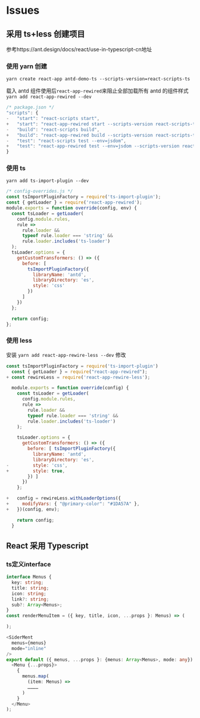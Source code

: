 # Issues

## 采用 ts+less 创建项目

参考https://ant.design/docs/react/use-in-typescript-cn地址

### 使用 yarn 创建

`yarn create react-app antd-demo-ts --scripts-version=react-scripts-ts`

载入 antd 组件使用后`react-app-rewired`来阻止全部加载所有 antd 的组件样式
`yarn add react-app-rewired --dev`

```javascript
/* package.json */
"scripts": {
-   "start": "react-scripts start",
+   "start": "react-app-rewired start --scripts-version react-scripts-ts",
-   "build": "react-scripts build",
+   "build": "react-app-rewired build --scripts-version react-scripts-ts",
-   "test": "react-scripts test --env=jsdom",
+   "test": "react-app-rewired test --env=jsdom --scripts-version react-scripts-ts",
}
```

### 使用 ts

`yarn add ts-import-plugin --dev`

```javascript
/* config-overrides.js */
const tsImportPluginFactory = require('ts-import-plugin');
const { getLoader } = require('react-app-rewired');
module.exports = function override(config, env) {
  const tsLoader = getLoader(
    config.module.rules,
    rule =>
      rule.loader &&
      typeof rule.loader === 'string' &&
      rule.loader.includes('ts-loader')
  );
  tsLoader.options = {
    getCustomTransformers: () => ({
      before: [
        tsImportPluginFactory({
          libraryName: 'antd',
          libraryDirectory: 'es',
          style: 'css'
        })
      ]
    })
  };

  return config;
};
```

### 使用 less

安装
`yarn add react-app-rewire-less --dev`
修改

```javascript
const tsImportPluginFactory = require('ts-import-plugin')
  const { getLoader } = require("react-app-rewired");
+ const rewireLess = require('react-app-rewire-less');

  module.exports = function override(config) {
    const tsLoader = getLoader(
      config.module.rules,
      rule =>
        rule.loader &&
        typeof rule.loader === 'string' &&
        rule.loader.includes('ts-loader')
    );

    tsLoader.options = {
      getCustomTransformers: () => ({
        before: [ tsImportPluginFactory({
          libraryName: 'antd',
          libraryDirectory: 'es',
-         style: 'css',
+         style: true,
        }) ]
      })
    };

+   config = rewireLess.withLoaderOptions({
+     modifyVars: { "@primary-color": "#1DA57A" },
+   })(config, env);

    return config;
  }
```

## React 采用 Typescript 

### ts定义interface
```typescript
interface Menus {
  key: string;
  title: string;
  icon: string;
  link?: string;
  sub?: Array<Menus>;
}
const renderMenuItem = ({ key, title, icon, ...props }: Menus) => (

);

```

``` typescript
<SiderMent 
  menus={menus} 
  mode="inline"
/>
export default ({ menus, ...props }: {menus: Array<Menus>, mode: any}) => (
  <Menu {...props}>
    {
      menus.map(
        (item: Menus) =>
        …………
      )
    }
  </Menu>
);
```
